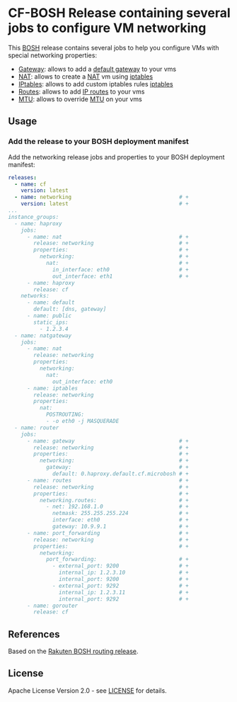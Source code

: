 # CF-BOSH Release containing several jobs to configure VM networking

This [BOSH](http://bosh.io/) release contains several jobs to help you configure VMs with
special networking properties:

* [Gateway](jobs/gateway): allows to add a [default gateway](http://en.wikipedia.org/wiki/Default_gateway) to your vms
* [NAT](jobs/nat): allows to create a [NAT](http://en.wikipedia.org/wiki/Network_address_translation) vm using [iptables](http://en.wikipedia.org/wiki/Iptables)
* [IPtables](jobs/iptables): allows to add custom iptables rules [iptables](http://en.wikipedia.org/wiki/Iptables)
* [Routes](jobs/routes): allows to add [IP routes](http://en.wikipedia.org/wiki/Routing_table) to your vms
* [MTU](jobs/set_mtu): allows to override [MTU](https://en.wikipedia.org/wiki/Maximum_transmission_unit) on your vms

## Usage

### Add the release to your BOSH deployment manifest

Add the networking release jobs and properties to your BOSH deployment manifest:

```yaml
releases:
  - name: cf
    version: latest
  - name: networking                                  # +
    version: latest                                   # +
...
instance_groups:
  - name: haproxy
    jobs:
      - name: nat                                     # +
        release: networking                           # +
        properties:                                   # +
          networking:                                 # +
            nat:                                      # +
              in_interface: eth0                      # +
              out_interface: eth1                     # +
      - name: haproxy
        release: cf
    networks:
      - name: default
        default: [dns, gateway]
      - name: public
        static_ips:
          - 1.2.3.4
  - name: natgateway
    jobs:
      - name: nat
        release: networking
        properties:
          networking:
            nat:
              out_interface: eth0
      - name: iptables
        release: networking
        properties:
          nat:
            POSTROUTING:
            - -o eth0 -j MASQUERADE
  - name: router
    jobs:
      - name: gateway                                 # +
        release: networking                           # +
        properties:                                   # +
          networking:                                 # +
            gateway:                                  # +
              default: 0.haproxy.default.cf.microbosh # +
      - name: routes                                  # +
        release: networking                           # +
        properties:                                   # +
          networking.routes:                          # +
            - net: 192.168.1.0                        # +
              netmask: 255.255.255.224                # +
              interface: eth0                         # +
              gateway: 10.9.9.1                       # +
      - name: port_forwarding                         # +
        release: networking                           # +
        properties:                                   # +
          networking:
            port_forwarding:                          # +
              - external_port: 9200                   # +
                internal_ip: 1.2.3.10                 # +
                internal_port: 9200                   # +
              - external_port: 9292                   # +
                internal_ip: 1.2.3.11                 # +
                internal_port: 9292                   # +
      - name: gorouter
        release: cf
```

## References

Based on the [Rakuten BOSH routing release](https://github.com/rakutentech/bosh-routing-release).

## License

Apache License Version 2.0 - see [LICENSE](LICENSE) for details.
